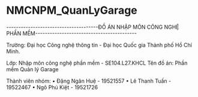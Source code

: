 # NMCNPM_QuanLyGarage
--------------------------------------ĐỒ ÁN NHẬP MÔN CÔNG NGHỆ PHẦN MỀM------------------------------------------ 

Trường: Đại học Công nghệ thông tin - Đại học Quốc gia Thành phố Hồ Chí Minh.

Lớp: Nhập môn công nghệ phần mềm - SE104.L27.KHCL
Tên đồ án: Phần mềm Quản lý Garage

Thành viên nhóm: 
•	Đặng Ngân Huệ - 19521557
•	Lê Thanh Tuấn - 19522467
•	Ngô Phú Kiệt - 19521726

